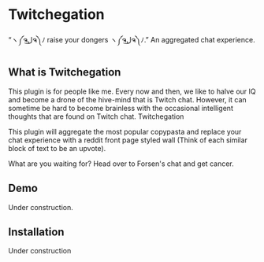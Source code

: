 # Twitchegation
“ヽ༼ຈل͜ຈ༽ﾉ raise your dongers ヽ༼ຈل͜ຈ༽ﾉ.” An aggregated chat experience.

## What is Twitchegation
This plugin is for people like me. Every now and then, we like to halve our IQ and become a drone of the hive-mind that is Twitch chat. However, it can sometime be hard to become brainless with the occasional intelligent thoughts that are found on Twitch chat. Twitchegation

This plugin will aggregate the most popular copypasta and replace your chat experience with a reddit front page styled wall (Think of each similar block of text to be an upvote).

What are you waiting for? Head over to Forsen's chat and get cancer.

## Demo
Under construction.

## Installation
Under construction
